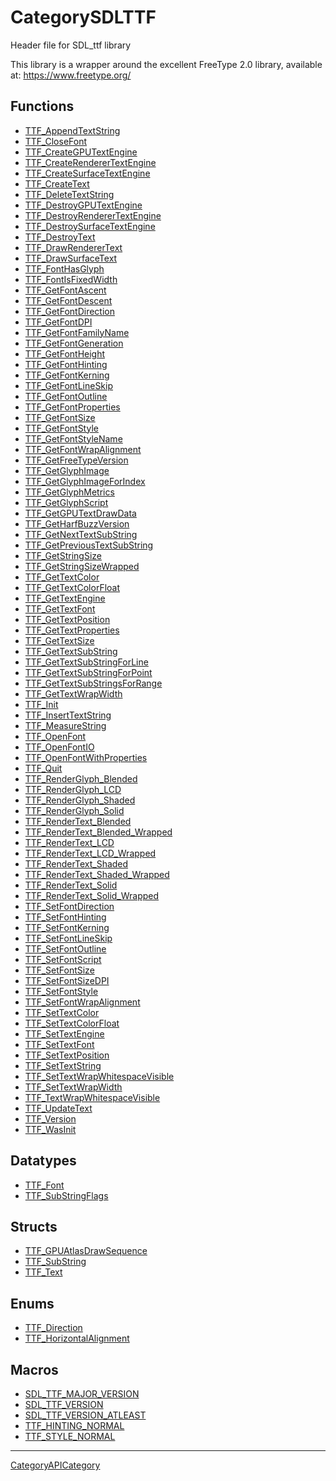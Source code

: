 # CategorySDLTTF

Header file for SDL_ttf library

This library is a wrapper around the excellent FreeType 2.0 library,
available at: https://www.freetype.org/

<!-- END CATEGORY DOCUMENTATION -->

## Functions

<!-- DO NOT HAND-EDIT CATEGORY LISTS, THEY ARE AUTOGENERATED AND WILL BE OVERWRITTEN, BASED ON TAGS IN INDIVIDUAL PAGE FOOTERS. EDIT THOSE INSTEAD. -->
<!-- BEGIN CATEGORY LIST: CategorySDLTTF, CategoryAPIFunction -->
- [TTF_AppendTextString](TTF_AppendTextString)
- [TTF_CloseFont](TTF_CloseFont)
- [TTF_CreateGPUTextEngine](TTF_CreateGPUTextEngine)
- [TTF_CreateRendererTextEngine](TTF_CreateRendererTextEngine)
- [TTF_CreateSurfaceTextEngine](TTF_CreateSurfaceTextEngine)
- [TTF_CreateText](TTF_CreateText)
- [TTF_DeleteTextString](TTF_DeleteTextString)
- [TTF_DestroyGPUTextEngine](TTF_DestroyGPUTextEngine)
- [TTF_DestroyRendererTextEngine](TTF_DestroyRendererTextEngine)
- [TTF_DestroySurfaceTextEngine](TTF_DestroySurfaceTextEngine)
- [TTF_DestroyText](TTF_DestroyText)
- [TTF_DrawRendererText](TTF_DrawRendererText)
- [TTF_DrawSurfaceText](TTF_DrawSurfaceText)
- [TTF_FontHasGlyph](TTF_FontHasGlyph)
- [TTF_FontIsFixedWidth](TTF_FontIsFixedWidth)
- [TTF_GetFontAscent](TTF_GetFontAscent)
- [TTF_GetFontDescent](TTF_GetFontDescent)
- [TTF_GetFontDirection](TTF_GetFontDirection)
- [TTF_GetFontDPI](TTF_GetFontDPI)
- [TTF_GetFontFamilyName](TTF_GetFontFamilyName)
- [TTF_GetFontGeneration](TTF_GetFontGeneration)
- [TTF_GetFontHeight](TTF_GetFontHeight)
- [TTF_GetFontHinting](TTF_GetFontHinting)
- [TTF_GetFontKerning](TTF_GetFontKerning)
- [TTF_GetFontLineSkip](TTF_GetFontLineSkip)
- [TTF_GetFontOutline](TTF_GetFontOutline)
- [TTF_GetFontProperties](TTF_GetFontProperties)
- [TTF_GetFontSize](TTF_GetFontSize)
- [TTF_GetFontStyle](TTF_GetFontStyle)
- [TTF_GetFontStyleName](TTF_GetFontStyleName)
- [TTF_GetFontWrapAlignment](TTF_GetFontWrapAlignment)
- [TTF_GetFreeTypeVersion](TTF_GetFreeTypeVersion)
- [TTF_GetGlyphImage](TTF_GetGlyphImage)
- [TTF_GetGlyphImageForIndex](TTF_GetGlyphImageForIndex)
- [TTF_GetGlyphMetrics](TTF_GetGlyphMetrics)
- [TTF_GetGlyphScript](TTF_GetGlyphScript)
- [TTF_GetGPUTextDrawData](TTF_GetGPUTextDrawData)
- [TTF_GetHarfBuzzVersion](TTF_GetHarfBuzzVersion)
- [TTF_GetNextTextSubString](TTF_GetNextTextSubString)
- [TTF_GetPreviousTextSubString](TTF_GetPreviousTextSubString)
- [TTF_GetStringSize](TTF_GetStringSize)
- [TTF_GetStringSizeWrapped](TTF_GetStringSizeWrapped)
- [TTF_GetTextColor](TTF_GetTextColor)
- [TTF_GetTextColorFloat](TTF_GetTextColorFloat)
- [TTF_GetTextEngine](TTF_GetTextEngine)
- [TTF_GetTextFont](TTF_GetTextFont)
- [TTF_GetTextPosition](TTF_GetTextPosition)
- [TTF_GetTextProperties](TTF_GetTextProperties)
- [TTF_GetTextSize](TTF_GetTextSize)
- [TTF_GetTextSubString](TTF_GetTextSubString)
- [TTF_GetTextSubStringForLine](TTF_GetTextSubStringForLine)
- [TTF_GetTextSubStringForPoint](TTF_GetTextSubStringForPoint)
- [TTF_GetTextSubStringsForRange](TTF_GetTextSubStringsForRange)
- [TTF_GetTextWrapWidth](TTF_GetTextWrapWidth)
- [TTF_Init](TTF_Init)
- [TTF_InsertTextString](TTF_InsertTextString)
- [TTF_MeasureString](TTF_MeasureString)
- [TTF_OpenFont](TTF_OpenFont)
- [TTF_OpenFontIO](TTF_OpenFontIO)
- [TTF_OpenFontWithProperties](TTF_OpenFontWithProperties)
- [TTF_Quit](TTF_Quit)
- [TTF_RenderGlyph_Blended](TTF_RenderGlyph_Blended)
- [TTF_RenderGlyph_LCD](TTF_RenderGlyph_LCD)
- [TTF_RenderGlyph_Shaded](TTF_RenderGlyph_Shaded)
- [TTF_RenderGlyph_Solid](TTF_RenderGlyph_Solid)
- [TTF_RenderText_Blended](TTF_RenderText_Blended)
- [TTF_RenderText_Blended_Wrapped](TTF_RenderText_Blended_Wrapped)
- [TTF_RenderText_LCD](TTF_RenderText_LCD)
- [TTF_RenderText_LCD_Wrapped](TTF_RenderText_LCD_Wrapped)
- [TTF_RenderText_Shaded](TTF_RenderText_Shaded)
- [TTF_RenderText_Shaded_Wrapped](TTF_RenderText_Shaded_Wrapped)
- [TTF_RenderText_Solid](TTF_RenderText_Solid)
- [TTF_RenderText_Solid_Wrapped](TTF_RenderText_Solid_Wrapped)
- [TTF_SetFontDirection](TTF_SetFontDirection)
- [TTF_SetFontHinting](TTF_SetFontHinting)
- [TTF_SetFontKerning](TTF_SetFontKerning)
- [TTF_SetFontLineSkip](TTF_SetFontLineSkip)
- [TTF_SetFontOutline](TTF_SetFontOutline)
- [TTF_SetFontScript](TTF_SetFontScript)
- [TTF_SetFontSize](TTF_SetFontSize)
- [TTF_SetFontSizeDPI](TTF_SetFontSizeDPI)
- [TTF_SetFontStyle](TTF_SetFontStyle)
- [TTF_SetFontWrapAlignment](TTF_SetFontWrapAlignment)
- [TTF_SetTextColor](TTF_SetTextColor)
- [TTF_SetTextColorFloat](TTF_SetTextColorFloat)
- [TTF_SetTextEngine](TTF_SetTextEngine)
- [TTF_SetTextFont](TTF_SetTextFont)
- [TTF_SetTextPosition](TTF_SetTextPosition)
- [TTF_SetTextString](TTF_SetTextString)
- [TTF_SetTextWrapWhitespaceVisible](TTF_SetTextWrapWhitespaceVisible)
- [TTF_SetTextWrapWidth](TTF_SetTextWrapWidth)
- [TTF_TextWrapWhitespaceVisible](TTF_TextWrapWhitespaceVisible)
- [TTF_UpdateText](TTF_UpdateText)
- [TTF_Version](TTF_Version)
- [TTF_WasInit](TTF_WasInit)
<!-- END CATEGORY LIST -->

## Datatypes

<!-- DO NOT HAND-EDIT CATEGORY LISTS, THEY ARE AUTOGENERATED AND WILL BE OVERWRITTEN, BASED ON TAGS IN INDIVIDUAL PAGE FOOTERS. EDIT THOSE INSTEAD. -->
<!-- BEGIN CATEGORY LIST: CategorySDLTTF, CategoryAPIDatatype -->
- [TTF_Font](TTF_Font)
- [TTF_SubStringFlags](TTF_SubStringFlags)
<!-- END CATEGORY LIST -->

## Structs

<!-- DO NOT HAND-EDIT CATEGORY LISTS, THEY ARE AUTOGENERATED AND WILL BE OVERWRITTEN, BASED ON TAGS IN INDIVIDUAL PAGE FOOTERS. EDIT THOSE INSTEAD. -->
<!-- BEGIN CATEGORY LIST: CategorySDLTTF, CategoryAPIStruct -->
- [TTF_GPUAtlasDrawSequence](TTF_GPUAtlasDrawSequence)
- [TTF_SubString](TTF_SubString)
- [TTF_Text](TTF_Text)
<!-- END CATEGORY LIST -->

## Enums

<!-- DO NOT HAND-EDIT CATEGORY LISTS, THEY ARE AUTOGENERATED AND WILL BE OVERWRITTEN, BASED ON TAGS IN INDIVIDUAL PAGE FOOTERS. EDIT THOSE INSTEAD. -->
<!-- BEGIN CATEGORY LIST: CategorySDLTTF, CategoryAPIEnum -->
- [TTF_Direction](TTF_Direction)
- [TTF_HorizontalAlignment](TTF_HorizontalAlignment)
<!-- END CATEGORY LIST -->

## Macros

<!-- DO NOT HAND-EDIT CATEGORY LISTS, THEY ARE AUTOGENERATED AND WILL BE OVERWRITTEN, BASED ON TAGS IN INDIVIDUAL PAGE FOOTERS. EDIT THOSE INSTEAD. -->
<!-- BEGIN CATEGORY LIST: CategorySDLTTF, CategoryAPIMacro -->
- [SDL_TTF_MAJOR_VERSION](SDL_TTF_MAJOR_VERSION)
- [SDL_TTF_VERSION](SDL_TTF_VERSION)
- [SDL_TTF_VERSION_ATLEAST](SDL_TTF_VERSION_ATLEAST)
- [TTF_HINTING_NORMAL](TTF_HINTING_NORMAL)
- [TTF_STYLE_NORMAL](TTF_STYLE_NORMAL)
<!-- END CATEGORY LIST -->

----
[CategoryAPICategory](CategoryAPICategory)

